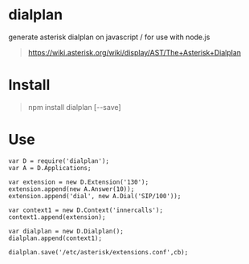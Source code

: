 dialplan
========

generate asterisk dialplan on javascript / for use with node.js
> https://wiki.asterisk.org/wiki/display/AST/The+Asterisk+Dialplan

Install
=======

> npm install dialplan [--save]


Use
===
`````
var D = require('dialplan');
var A = D.Applications;

var extension = new D.Extension('130');
extension.append(new A.Answer(10));
extension.append('dial', new A.Dial('SIP/100'));

var context1 = new D.Context('innercalls');
context1.append(extension);

var dialplan = new D.Dialplan();
dialplan.append(context1);

dialplan.save('/etc/asterisk/extensions.conf',cb);
`````
